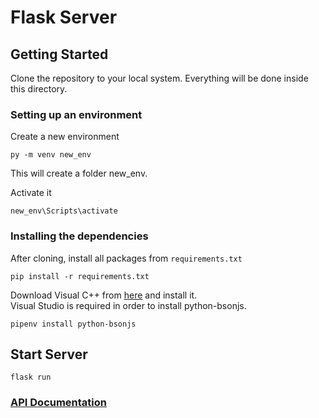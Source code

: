 # Flask Server

## Getting Started

Clone the repository to your local system. Everything will be done inside this directory.

### Setting up an environment

Create a new environment
```
py -m venv new_env
```
This will create a folder new_env. <br>

Activate it
```
new_env\Scripts\activate
```

### Installing the dependencies 

After cloning, install all packages from ```requirements.txt```
```
pip install -r requirements.txt
```

Download Visual C++ from [here](http://go.microsoft.com/fwlink/?LinkId=691126&fixForIE=.exe) and install it.<br>
Visual Studio is required in order to install python-bsonjs.
```
pipenv install python-bsonjs
```

## Start Server

```
flask run
```

### [API Documentation](https://github.com/Wander-Force/Flask-Server/edit/master/docs.md)
